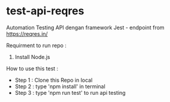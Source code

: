 # test-api-reqres
Automation Testing API dengan framework Jest - endpoint from https://reqres.in/

Requirment to run repo :
1. Install Node.js

How to use this test :
- Step 1 : Clone this Repo in local
- Step 2 : type 'npm install' in terminal 
- Step 3 : type 'npm run test' to run api testing
